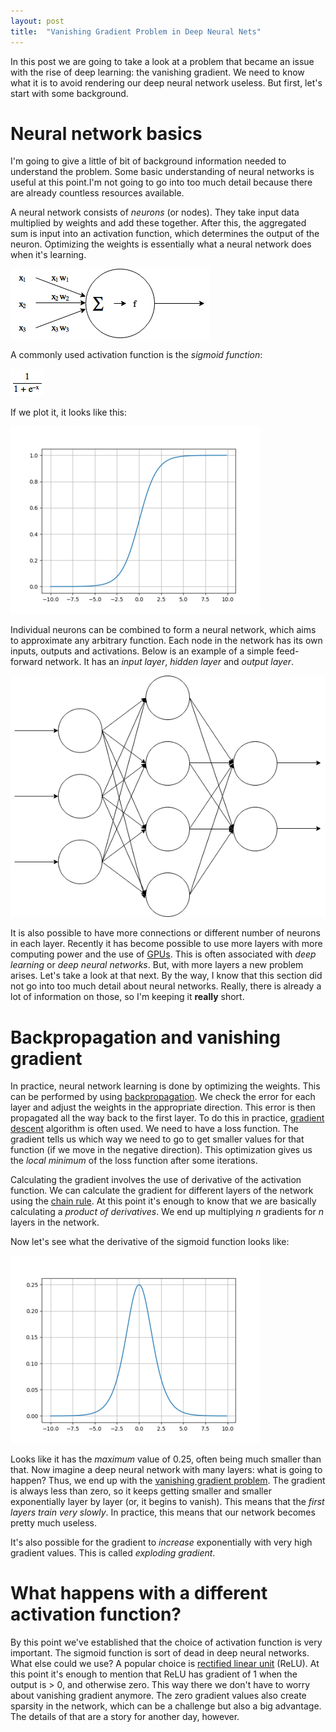 ```yaml
---
layout: post
title:  "Vanishing Gradient Problem in Deep Neural Nets"
---
```


In this post we are going to take a look at a problem that became an issue
with the rise of deep learning: the vanishing gradient. We need to know what it
is to avoid rendering our deep neural network useless. But first, let's start
with some background.

# Neural network basics

I'm going to give a little of bit of background information needed to understand
the problem. Some basic understanding of neural networks is useful at this
point.I'm not going to go into too much detail because there are already
countless resources available.

A neural network consists of *neurons* (or nodes). They take input data
multiplied by weights and add these together. After this, the aggregated sum is
input into an activation function, which determines the output of the neuron.
Optimizing the weights is essentially what a neural network does when it's
learning.

![Example node][fig_node]

A commonly used activation function is the *sigmoid function*:

![Sigmoid function][fig_sigmoidfunc]

If we plot it, it looks like this:

![Sigmoid][fig_sigmoid]

Individual neurons can be combined to form a neural network, which aims to
approximate any arbitrary function. Each node in the network has its own inputs,
outputs and activations. Below is an example of a simple feed-forward network.
It has an *input layer*, *hidden layer* and *output layer*.

![Example node][fig_nnet]

It is also possible to have more connections or different number of neurons in
each layer. Recently it has become possible to use more layers with more
computing power and the use of [GPUs][cudnn]. This is often associated with
*deep learning* or *deep neural networks*. But, with more layers a new problem
arises. Let's take a look at that next. By the way, I know that this section
did not go into too much detail about neural networks. Really, there is already
a lot of information on those, so I'm keeping it **really** short.

# Backpropagation and vanishing gradient

In practice, neural network learning is done by optimizing the weights.
This can be performed by using [backpropagation][backprop]. We check the error
for each layer and adjust the weights in the appropriate direction.
This error is then propagated all the way back to the first layer. To do this
in practice, [gradient descent][gradientdesc] algorithm is often used.
We need to have a loss function. The gradient tells us which way we need to go
to get smaller values for that function (if we move in the negative direction).
This optimization gives us the *local minimum* of the loss function after some
iterations.

Calculating the gradient involves the use of derivative of the activation
function. We can calculate the gradient for different layers of the network
using the [chain rule][chainrule]. At this point it's enough to know that
we are basically calculating a *product of derivatives*. We end up multiplying
*n* gradients for *n* layers in the network.

Now let's see what the derivative of the sigmoid function looks like:

![Sigmoid derivative][fig_sigmoid_deriv]

Looks like it has the *maximum* value of 0.25, often being much smaller than
that. Now imagine a deep neural network with many layers: what is going to
happen? Thus, we end up with the [vanishing gradient problem][vanishinggrad].
The gradient is always less than zero, so it keeps getting smaller and smaller
exponentially layer by layer (or, it begins to vanish). This means that the
*first layers train very slowly*. In practice, this means that our network
becomes pretty much useless.

It's also possible for the gradient to *increase* exponentially with very high
gradient values. This is called *exploding gradient*.

#  What happens with a different activation function?

By this point we've established that the choice of activation function is very
important. The sigmoid function is sort of dead in deep neural networks.
What else could we use? A popular choice is [rectified linear unit][relu]
(ReLU). At this point it's enough to mention that ReLU has gradient of 1 when
the output is > 0, and otherwise zero. This way there we don't have to worry
about vanishing gradient anymore. The zero gradient values also create sparsity
in the network, which can be a challenge but also a big advantage. The details
of that are a story for another day, however.


[fig_sigmoid]: /assets/vanishing-gradient/sigmoid.png
[fig_sigmoidfunc]: /assets/vanishing-gradient/sigmoid_function.png
[fig_sigmoid_deriv]: /assets/vanishing-gradient/sigmoid_deriv.png
[fig_node]: /assets/vanishing-gradient/node.png
[fig_nnet]: /assets/vanishing-gradient/nnet.png

[cudnn]: https://developer.nvidia.com/cudnn
[backprop]: https://en.wikipedia.org/wiki/Backpropagation
[gradientdesc]: https://en.wikipedia.org/wiki/Gradient_descent
[chainrule]: https://en.wikipedia.org/wiki/Chain_rule
[vanishinggrad]: https://en.wikipedia.org/wiki/Vanishing_gradient_problem
[relu]: https://en.wikipedia.org/wiki/Rectifier_(neural_networks)
